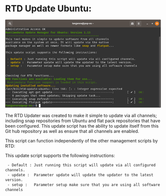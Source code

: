 # RTD Update Ubuntu:
![RTD Update Screenshot](Media_files/Scr2.png?raw=true "Executing the Script")

The RTD Updater was created to make it simple to update via all channels; including snap repositories from Ubuntu and flat pack repositories that have been configured. This update script has the ability to update itself from this Git hub repository as well as ensure that all channels are enabled.

This script can function independently of the other management scripts by RTD: 
 
This update script supports the following instructions:
``` 
 - Default : Just running this script will update via all configured channels.
 - update :  Parameter update will update the updater to the latest version. 
 - setup :   Parameter setup make sure that you are using all software channels 
 ```     

